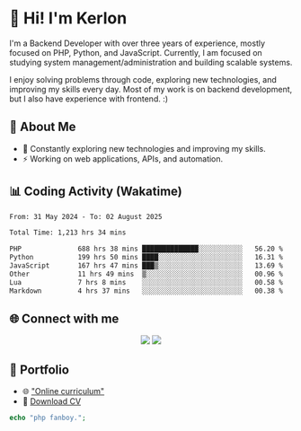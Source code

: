 # 👋 Hi! I'm Kerlon

I'm a Backend Developer with over three years of experience, mostly focused on PHP, Python, and JavaScript. Currently, I am focused on studying system management/administration and building scalable systems.

I enjoy solving problems through code, exploring new technologies, and improving my skills every day. Most of my work is on backend development, but I also have experience with frontend. :)

## 🚀 About Me

* 🌱 Constantly exploring new technologies and improving my skills.
* ⚡ Working on web applications, APIs, and automation.

## 📊 Coding Activity (Wakatime)

<!--START_SECTION:waka-->

```txt
From: 31 May 2024 - To: 02 August 2025

Total Time: 1,213 hrs 34 mins

PHP              688 hrs 38 mins ██████████████░░░░░░░░░░░   56.20 %
Python           199 hrs 50 mins ████░░░░░░░░░░░░░░░░░░░░░   16.31 %
JavaScript       167 hrs 47 mins ███▒░░░░░░░░░░░░░░░░░░░░░   13.69 %
Other            11 hrs 49 mins  ▒░░░░░░░░░░░░░░░░░░░░░░░░   00.96 %
Lua              7 hrs 8 mins    ░░░░░░░░░░░░░░░░░░░░░░░░░   00.58 %
Markdown         4 hrs 37 mins   ░░░░░░░░░░░░░░░░░░░░░░░░░   00.38 %
```

<!--END_SECTION:waka-->

## 🌐 Connect with me

<p align="center">
    <a href="https://www.linkedin.com/in/kerlon-fernandes"><img src="https://skillicons.dev/icons?i=linkedin" /></a>
    <a href="https://github.com/kerlonfernandes"><img src="https://skillicons.dev/icons?i=github" /></a>
</p>

## 📌 Portfolio

* 🌐 ["Online curriculum"](https://kerlon.com.br/)
* 📄 [Download CV](https://kerlon.com.br/assets/resumes/resume_en-us.pdf)

```php
echo "php fanboy.";
```
